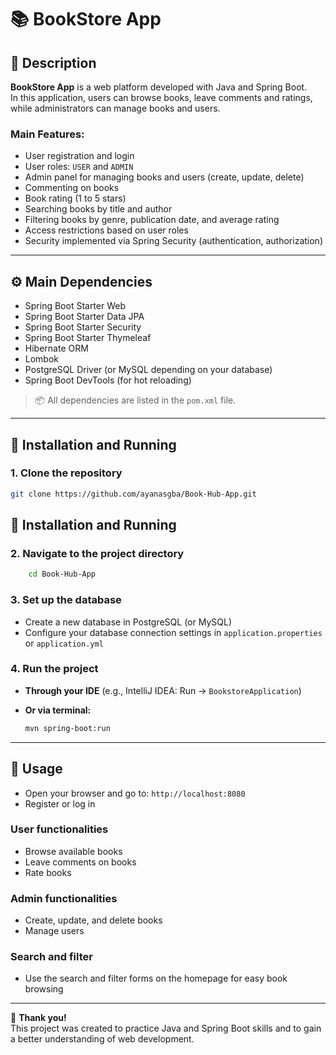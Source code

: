 # 📚 BookStore App

## 📖 Description
**BookStore App** is a web platform developed with Java and Spring Boot.  
In this application, users can browse books, leave comments and ratings, while administrators can manage books and users.

### Main Features:
- User registration and login
- User roles: `USER` and `ADMIN`
- Admin panel for managing books and users (create, update, delete)
- Commenting on books
- Book rating (1 to 5 stars)
- Searching books by title and author
- Filtering books by genre, publication date, and average rating
- Access restrictions based on user roles
- Security implemented via Spring Security (authentication, authorization)

---

## ⚙️ Main Dependencies
- Spring Boot Starter Web
- Spring Boot Starter Data JPA
- Spring Boot Starter Security
- Spring Boot Starter Thymeleaf
- Hibernate ORM
- Lombok
- PostgreSQL Driver (or MySQL depending on your database)
- Spring Boot DevTools (for hot reloading)

> 📦 All dependencies are listed in the `pom.xml` file.

---

## 🚀 Installation and Running

### 1. Clone the repository
  ```bash
  git clone https://github.com/ayanasgba/Book-Hub-App.git
  ```
## 🚀 Installation and Running

### 2. Navigate to the project directory
```bash
    cd Book-Hub-App
```
    
### 3. Set up the database
- Create a new database in PostgreSQL (or MySQL)  
- Configure your database connection settings in `application.properties` or `application.yml`

### 4. Run the project
- **Through your IDE** (e.g., IntelliJ IDEA: Run → `BookstoreApplication`)  
- **Or via terminal:**

    ```bash
    mvn spring-boot:run
    ```

---

## 🧩 Usage

- Open your browser and go to: `http://localhost:8080`
- Register or log in

### User functionalities
- Browse available books  
- Leave comments on books  
- Rate books  

### Admin functionalities
- Create, update, and delete books  
- Manage users  

### Search and filter
- Use the search and filter forms on the homepage for easy book browsing  

---

🎉 **Thank you!**  
This project was created to practice Java and Spring Boot skills and to gain a better understanding of web development.  
